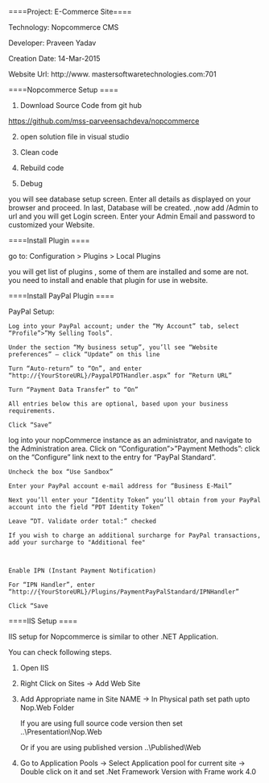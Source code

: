 ====Project: E-Commerce Site==== 

Technology: Nopcommerce CMS 

Developer: Praveen Yadav 

Creation Date: 14-Mar-2015 

Website Url: http://www. mastersoftwaretechnologies.com:701 

 

====Nopcommerce Setup ====

 

1) Download Source Code from git hub 

https://github.com/mss-parveensachdeva/nopcommerce 

2) open  solution file in visual studio 

3) Clean code 

4) Rebuild code 

5) Debug 

 

you will see database setup screen. Enter all details as displayed on your browser and proceed. In last, Database will be created. ,now add /Admin to url and you will get Login screen. Enter your Admin Email and password to customized your Website. 

 

====Install Plugin ====

go to:  Configuration > Plugins > Local Plugins  

 

you will get list of plugins , some of them are installed and some  are not. you need to install and enable that plugin for use in website. 

 

====Install PayPal Plugin ====

PayPal Setup: 

    Log into your PayPal account; under the “My Account” tab, select “Profile”>”My Selling Tools”. 

    Under the section “My business setup”, you’ll see “Website preferences” – click “Update” on this line 

    Turn “Auto-return” to “On”, and enter “http://{YourStoreURL}/PaypalPDTHandler.aspx” for “Return URL” 

    Turn “Payment Data Transfer” to “On” 

    All entries below this are optional, based upon your business requirements. 

    Click “Save” 

 

 

log into your nopCommerce instance as an administrator, and navigate to the Administration area. Click on “Configuration”>”Payment Methods”: click on the “Configure” link next to the entry for “PayPal Standard”. 

    Uncheck the box “Use Sandbox” 

    Enter your PayPal account e-mail address for “Business E-Mail” 

    Next you’ll enter your “Identity Token” you’ll obtain from your PayPal account into the field “PDT Identity Token” 

    Leave “DT. Validate order total:” checked 

    If you wish to charge an additional surcharge for PayPal transactions, add your surcharge to "Additional fee" 

 

    Enable IPN (Instant Payment Notification) 

    For “IPN Handler”, enter “http://{YourStoreURL}/Plugins/PaymentPayPalStandard/IPNHandler” 

    Click “Save 

 

====IIS Setup ====

IIS setup for Nopcommerce is similar to other .NET Application. 

You can check following steps. 
 
1) Open IIS  
 
2) Right Click on Sites -> Add Web Site 
 
3) Add Appropriate name in Site NAME 
  -> In Physical path set path upto Nop.Web Folder 
     
    If you are using full source code version then set 
    ..\Presentation\Nop.Web 
 
    Or if you are using published version 
    ..\Published\Web 
     
4) Go to Application Pools 
  -> Select Application pool for current site 
  -> Double click on it and set .Net Framework Version with Frame work 4.0 